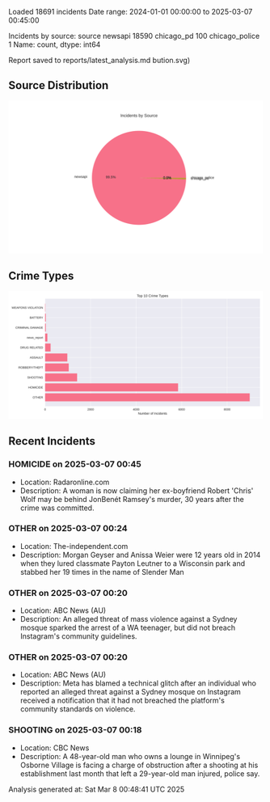 
Loaded 18691 incidents
Date range: 2024-01-01 00:00:00 to 2025-03-07 00:45:00

Incidents by source:
source
newsapi           18590
chicago_pd          100
chicago_police        1
Name: count, dtype: int64

Report saved to reports/latest_analysis.md
bution.svg)

## Source Distribution
![Source Distribution](images/source_distribution.svg)

## Crime Types
![Crime Types](images/crime_types.svg)

## Recent Incidents

### HOMICIDE on 2025-03-07 00:45
- Location: Radaronline.com
- Description: A woman is now claiming her ex-boyfriend Robert 'Chris' Wolf may be behind JonBenét Ramsey's murder, 30 years after the crime was committed.


### OTHER on 2025-03-07 00:24
- Location: The-independent.com
- Description: Morgan Geyser and Anissa Weier were 12 years old in 2014 when they lured classmate Payton Leutner to a Wisconsin park and stabbed her 19 times in the name of Slender Man


### OTHER on 2025-03-07 00:20
- Location: ABC News (AU)
- Description: An alleged threat of mass violence against a Sydney mosque sparked the arrest of a WA teenager, but did not breach Instagram's community guidelines.


### OTHER on 2025-03-07 00:20
- Location: ABC News (AU)
- Description: Meta has blamed a technical glitch after an individual who reported an alleged threat against a Sydney mosque on Instagram received a notification that it had not breached the platform's community standards on violence.


### SHOOTING on 2025-03-07 00:18
- Location: CBC News
- Description: A 48-year-old man who owns a lounge in Winnipeg's Osborne Village is facing a charge of obstruction after a shooting at his establishment last month that left a 29-year-old man injured, police say.

Analysis generated at: Sat Mar  8 00:48:41 UTC 2025
